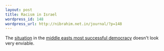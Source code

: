 ```yaml
--- 
layout: post
title: Racism in Israel
wordpress_id: 148
wordpress_url: http://nibrahim.net.in/journal/?p=148
---
```

The <a href="http://www.haaretz.com/hasen/spages/932384.html">situation</a> in the <a href="http://en.wikipedia.org/wiki/Israel">middle easts most successful democracy</a> doesn't look very enviable.
